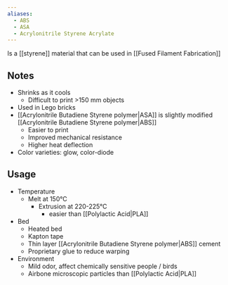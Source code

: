 ```yaml
---
aliases:
  - ABS
  - ASA
  - Acrylonitrile Styrene Acrylate
---
```

Is a [[styrene]] material that can be used in [[Fused Filament Fabrication]]
## Notes
- Shrinks as it cools
	- Difficult to print >150 mm objects 
- Used in Lego bricks 
- [[Acrylonitrile Butadiene Styrene polymer|ASA]] is slightly modified [[Acrylonitrile Butadiene Styrene polymer|ABS]]
	- Easier to print
	- Improved mechanical resistance
	- Higher heat deflection 
- Color varieties: glow, color-diode
## Usage
- Temperature 
	- Melt at 150°C
		- Extrusion at 220-225°C
			- easier than [[Polylactic Acid|PLA]]
- Bed
	- Heated bed
	- Kapton tape
	- Thin layer [[Acrylonitrile Butadiene Styrene polymer|ABS]] cement
	- Proprietary glue to reduce warping
- Environment 
	- Mild odor, affect chemically sensitive people / birds
	- Airbone microscopic particles than [[Polylactic Acid|PLA]]

